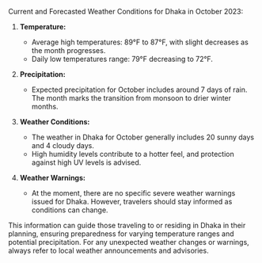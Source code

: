 Current and Forecasted Weather Conditions for Dhaka in October 2023:

1. **Temperature:**
   - Average high temperatures: 89°F to 87°F, with slight decreases as the month progresses.
   - Daily low temperatures range: 79°F decreasing to 72°F.

2. **Precipitation:**
   - Expected precipitation for October includes around 7 days of rain. The month marks the transition from monsoon to drier winter months.

3. **Weather Conditions:**
   - The weather in Dhaka for October generally includes 20 sunny days and 4 cloudy days.
   - High humidity levels contribute to a hotter feel, and protection against high UV levels is advised.

4. **Weather Warnings:**
   - At the moment, there are no specific severe weather warnings issued for Dhaka. However, travelers should stay informed as conditions can change.

This information can guide those traveling to or residing in Dhaka in their planning, ensuring preparedness for varying temperature ranges and potential precipitation. For any unexpected weather changes or warnings, always refer to local weather announcements and advisories. 
```